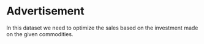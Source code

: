 # Advertisement
In this dataset we need to optimize the sales based on the investment made on the given commodities.
